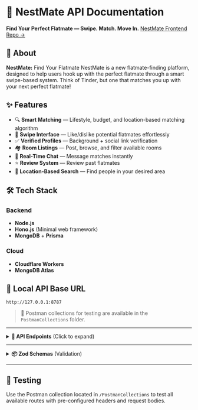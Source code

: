 
# 🏡 NestMate API Documentation

**Find Your Perfect Flatmate — Swipe. Match. Move In.**
[NestMate Frontend Repo →](https://github.com/kev0-4/Nestmate-Frontend)


## 📌 About

**NestMate:** Find Your Flatmate  NestMate is a new flatmate-finding platform, designed to help users hook up with the perfect flatmate through a smart swipe-based system. Think of Tinder, but one that matches you up with your next perfect flatmate!


## ✨ Features

* 🔍 **Smart Matching** — Lifestyle, budget, and location-based matching algorithm
* 👥 **Swipe Interface** — Like/dislike potential flatmates effortlessly
* ✅ **Verified Profiles** — Background + social link verification
* 🏘️ **Room Listings** — Post, browse, and filter available rooms
* 💬 **Real-Time Chat** — Message matches instantly
* ⭐ **Review System** — Review past flatmates
* 📍 **Location-Based Search** — Find people in your desired area



## 🛠️ Tech Stack

### Backend

* **Node.js**
* **Hono.js** (Minimal web framework)
* **MongoDB** + **Prisma**

### Cloud

* **Cloudflare Workers**
* **MongoDB Atlas**



## 🚀 Local API Base URL

```
http://127.0.0.1:8787
```

> 🧪 Postman collections for testing are available in the `PostmanCollections` folder.

---

<details>
<summary><strong>📡 API Endpoints</strong> (Click to expand)</summary>

### 🔗 Matches

| Method | Endpoint            | Description                          |
| ------ | ------------------- | ------------------------------------ |
| `POST` | `/matches`          | Create a match between two users     |
| `GET`  | `/matches`          | Paginated matches for logged-in user |
| `GET`  | `/matches/:matchId` | Retrieve a match by ID               |
| `PUT`  | `/matches/:matchId` | Update status of a match             |
| `POST` | `/matches/filter`   | Filter matches based on preferences  |

---

### 🚩 Reports

| Method | Endpoint   | Description                  |
| ------ | ---------- | ---------------------------- |
| `POST` | `/reports` | Report a user for misconduct |

---

### 🏠 Rooms

| Method   | Endpoint                         | Description               |
| -------- | -------------------------------- | ------------------------- |
| `POST`   | `/rooms`                         | Create a new room listing |
| `GET`    | `/rooms`                         | Fetch paginated rooms     |
| `GET`    | `/rooms/:roomId`                 | Get details of a room     |
| `PUT`    | `/rooms/:roomId`                 | Update room details       |
| `DELETE` | `/rooms/:roomId`                 | Delete a room             |
| `POST`   | `/rooms/:roomId/photos`          | Upload room photos        |
| `DELETE` | `/rooms/:roomId/photos/:photoId` | Delete a room photo       |

---

### 👤 Users

| Method   | Endpoint                         | Description             |
| -------- | -------------------------------- | ----------------------- |
| `GET`    | `/users/:userId`                 | Get user profile        |
| `PUT`    | `/users/:userId`                 | Update user profile     |
| `DELETE` | `/users/:userId`                 | Delete user account     |
| `POST`   | `/users/:userId/profile-picture` | Upload profile picture  |
| `PUT`    | `/users/:userId/preferences`     | Update user preferences |
| `GET`    | `/users/:userId/preferences`     | Get user preferences    |

</details>

---

<details>
<summary><strong>📦 Zod Schemas</strong> (Validation)</summary>

### 📍 Matches

```ts
matchSchema: z.object({
  userId1: z.string(),
  userId2: z.string()
})

updateMatchStatusSchema: z.object({
  status: z.enum(["pending", "accepted", "rejected"])
})
```

---

### 🚩 Reports

```ts
reportSchema: z.object({
  reportedUserId: z.string(),
  reason: z.string().min(1).max(500)
})
```

---

### 🏠 Rooms

```ts
createRoomSchema: z.object({
  title: z.string().min(1).max(100),
  description: z.string().optional(),
  subLocality: z.string(),
  city: z.string(),
  state: z.string(),
  pincode: z.string(),
  rent: z.number().positive(),
  roomType: z.string(),
  amenities: z.string(),
  photosUrl: z.array(z.string()),
  availableFrom: z.string().transform((str) => new Date(str)),
})
```

---

### 👤 Users

```ts
updateUserSchema: z.object({
  firstName: z.string().optional(),
  lastName: z.string().optional(),
  phone: z.string().optional(),
  gender: z.enum(["male", "female", "other"]).optional(),
  dob: z.string().optional(),
  profilePictureUrl: z.string().url().optional(),
  socialMediaLinks: z.string().optional(),
  preferences: z.record(z.unknown()).optional()
})
```

</details>

---

## 🧪 Testing

Use the Postman collection located in `/PostmanCollections` to test all available routes with pre-configured headers and request bodies.

